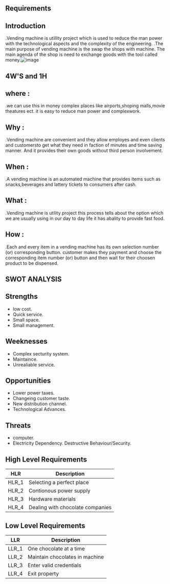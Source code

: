 ## Requirements
## Introduction
.Vending machine is utillity project which is used to reduce the man power with the technological aspects and the complexity of the engineering.
.The main purpose of vending machine is the swap the shops with machine. The main agenda of the shop is need to exchange goods with the tool called money.![image](https://user-images.githubusercontent.com/100985462/160290958-d98b5964-66df-4964-a7b7-8c39edf3f3e4.png)


## 4W'S and 1H
## where :
.we can use this in money complex places like airports,shoping malls,movie theatures ect. it is easy to reduce man power and complexwork.
## Why :
.Vending machine are convenient and they allow employes and even clients and customersto get what they need in faction of minutes and time saving manner. And it provides their own goods without third person involvement.
## When :
.A vending machine is an automated machine that provides items such as snacks,beverages and lattery tickets to consumers after cash.
## What :
.Vending machine is utility project this process tells about the option which we are usually using in our day to day life it has abality to provide fast food.
## How :
.Each and every item in a vending machine has its own selection number (or) corresponding button. customer makes they payment and choose the corresponding item number (or) button and then wait for their choosen product to be dispensed.
## SWOT ANALYSIS
## Strengths
* low cost.
* Quick service.
* Small space.
* Small management.
## Weeknesses
* Complex secturity system.
* Maintaince.
* Unrealiable service.
## Opportunities
* Lower power taxes.
* Changeing customer taste.
* New distribution channel.
* Technological Advances.
## Threats
* computer.
* Electricity Dependency.
Destructive Behaviour/Security.
## High Level Requirements
| HLR | Description |
|-----|------------ |
| HLR_1|Selecting a perfect place |
| HLR_2|Contionous power supply |
| HLR_3|Hardware materials |
| HLR_4|Dealing with chocolate companies |
## Low Level Requirements
| LLR | Description |
|-----|----------- |
| LLR_1|One chocolate at a time |
| LLR_2|Maintain chocolates in machine |
| LLR_3|Enter valid credentials |
| LLR_4| Exit property |
